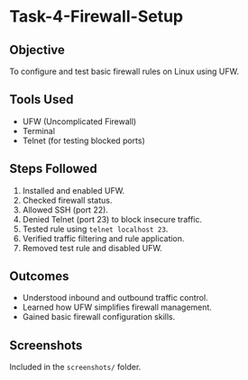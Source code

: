 # Task-4-Firewall-Setup

## Objective
To configure and test basic firewall rules on Linux using UFW.

## Tools Used
- UFW (Uncomplicated Firewall)
- Terminal
- Telnet (for testing blocked ports)

## Steps Followed
1. Installed and enabled UFW.
2. Checked firewall status.
3. Allowed SSH (port 22).
4. Denied Telnet (port 23) to block insecure traffic.
5. Tested rule using `telnet localhost 23`.
6. Verified traffic filtering and rule application.
7. Removed test rule and disabled UFW.

## Outcomes
- Understood inbound and outbound traffic control.
- Learned how UFW simplifies firewall management.
- Gained basic firewall configuration skills.

## Screenshots
Included in the `screenshots/` folder.
